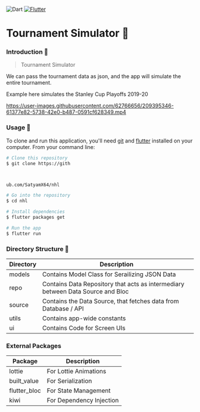 ![Dart](https://img.shields.io/badge/Dart-0175C2?logo=dart&logoColor=white?longCache=true&style=flat-square) [![Flutter](https://img.shields.io/badge/Flutter-02569B?logo=flutter&logoColor=white&longCache=true&style=flat-square)](https://flutter.dev/)

# Tournament Simulator 🏒

### Introduction 🚀

> Tournament Simulator

We can pass the tournament data as json, and the app will simulate the entire tournament.

Example here simulates the Stanley Cup Playoffs 2019-20

https://user-images.githubusercontent.com/62766656/209395346-61377e82-5738-42e0-b487-0591cf628349.mp4

### Usage 🎨

To clone and run this application, you'll need [git](https://git-scm.com) and [flutter](https://flutter.dev/docs/get-started/install) installed on your computer. From your command line:

```bash
# Clone this repository
$ git clone https://gith



ub.com/SatyamX64/nhl

# Go into the repository
$ cd nhl

# Install dependencies
$ flutter packages get

# Run the app
$ flutter run
```

### Directory Structure 🏢

Directory | Description
---|---
models | Contains Model Class for Serailizing JSON Data
repo | Contains Data Repository that acts as intermediary between Data Source and Bloc 
source | Contains the Data Source, that fetches data from Database / API
utils | Contains app-wide constants
ui | Contains Code for Screen UIs

### External Packages

Package | Description
---|---
lottie | For Lottie Animations
built_value | For Serialization  
flutter_bloc | For State Management
kiwi | For Dependency Injection


